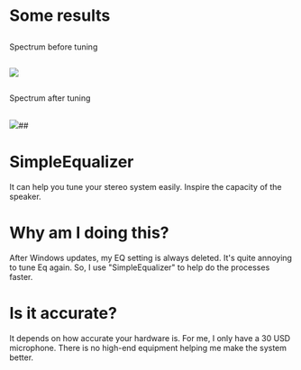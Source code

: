 # Some results
##
Spectrum before tuning
##
![](https://github.com/ricky5932TW/SimpleEqualizer/blob/main/result/msi_p65/laptop_before.png)
##
Spectrum after tuning
##
![](https://github.com/ricky5932TW/SimpleEqualizer/blob/main/result/msi_p65/laptop_after.png)##
# SimpleEqualizer
It can help you tune your stereo system easily.
Inspire the capacity of the speaker.
# Why am I doing this?
After Windows updates, my EQ setting is always deleted. It's quite annoying to tune Eq again. So, I use "SimpleEqualizer" to help do the processes faster.
# Is it accurate?
It depends on how accurate your hardware is. For me, I only have a 30 USD microphone. There is no high-end equipment helping me make the system better.
